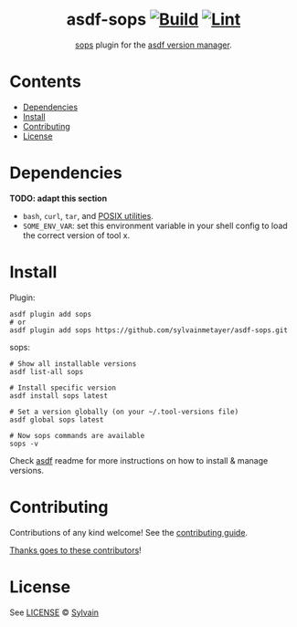 <div align="center">

# asdf-sops [![Build](https://github.com/sylvainmetayer/asdf-sops/actions/workflows/build.yml/badge.svg)](https://github.com/sylvainmetayer/asdf-sops/actions/workflows/build.yml) [![Lint](https://github.com/sylvainmetayer/asdf-sops/actions/workflows/lint.yml/badge.svg)](https://github.com/sylvainmetayer/asdf-sops/actions/workflows/lint.yml)

[sops](https://github.com/getsops/sops) plugin for the [asdf version manager](https://asdf-vm.com).

</div>

# Contents

- [Dependencies](#dependencies)
- [Install](#install)
- [Contributing](#contributing)
- [License](#license)

# Dependencies

**TODO: adapt this section**

- `bash`, `curl`, `tar`, and [POSIX utilities](https://pubs.opengroup.org/onlinepubs/9699919799/idx/utilities.html).
- `SOME_ENV_VAR`: set this environment variable in your shell config to load the correct version of tool x.

# Install

Plugin:

```shell
asdf plugin add sops
# or
asdf plugin add sops https://github.com/sylvainmetayer/asdf-sops.git
```

sops:

```shell
# Show all installable versions
asdf list-all sops

# Install specific version
asdf install sops latest

# Set a version globally (on your ~/.tool-versions file)
asdf global sops latest

# Now sops commands are available
sops -v
```

Check [asdf](https://github.com/asdf-vm/asdf) readme for more instructions on how to
install & manage versions.

# Contributing

Contributions of any kind welcome! See the [contributing guide](contributing.md).

[Thanks goes to these contributors](https://github.com/sylvainmetayer/asdf-sops/graphs/contributors)!

# License

See [LICENSE](LICENSE) © [Sylvain](https://github.com/sylvainmetayer/)
